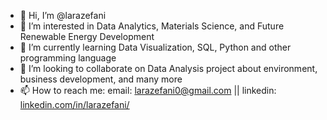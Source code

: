 - 👋 Hi, I’m @larazefani
- 👀 I’m interested in Data Analytics, Materials Science, and Future Renewable Energy Development
- 🌱 I’m currently learning Data Visualization, SQL, Python and other programming language
- 💞️ I’m looking to collaborate on Data Analysis project about environment, business development, and many more
- 📫 How to reach me:
      email: larazefani0@gmail.com ||
      linkedin: [linkedin.com/in/larazefani/](https://www.linkedin.com/in/larazefani/)
<!---
larazefani/larazefani is a ✨ special ✨ repository because its `README.md` (this file) appears on your GitHub profile.
You can click the Preview link to take a look at your changes.
--->
